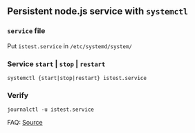 ## Persistent node.js service with `systemctl`

### `service` file

Put `istest.service` in `/etc/systemd/system/`

### Service `start` | `stop` | `restart`

`systemctl {start|stop|restart} istest.service`

### Verify

`journalctl -u istest.service`

FAQ: [Source](https://github.com/natancabral/run-nodejs-on-service-with-systemd-on-linux/)

